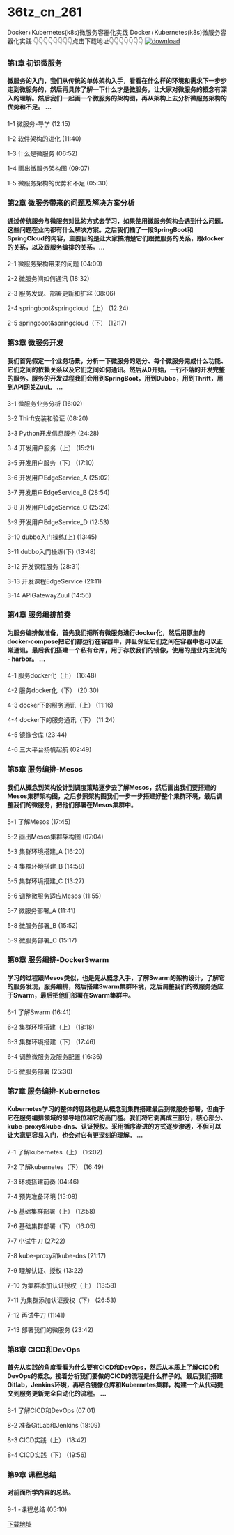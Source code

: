 # 36tz_cn_261
Docker+Kubernetes(k8s)微服务容器化实践
Docker+Kubernetes(k8s)微服务容器化实践
👇👇👇👇👇👇👇👇点击下载地址👇👇👇👇👇👇👇
[![download](https://51xueit.vip/muke_img/5fcdf927090536fc05400304.jpg "下载地址")](http://www.36tz.cn "下载地址")
### 第1章 初识微服务 

#### 微服务的入门，我们从传统的单体架构入手，看看在什么样的环境和需求下一步步走到微服务的，然后再具体了解一下什么才是微服务，让大家对微服务的概念有深入的理解。然后我们一起画一个微服务的架构图，再从架构上去分析微服务架构的优势和不足。 ...
1-1 微服务-导学 (12:15)

1-2 软件架构的进化 (11:40)

1-3 什么是微服务 (06:52)

1-4 画出微服务架构图 (09:07)

1-5 微服务架构的优势和不足 (05:30)


### 第2章 微服务带来的问题及解决方案分析

#### 通过传统服务与微服务对比的方式去学习，如果使用微服务架构会遇到什么问题，这些问题在业内都有什么解决方案。之后我们插了一段SpringBoot和SpringCloud的内容，主要目的是让大家搞清楚它们跟微服务的关系，跟docker的关系，以及跟服务编排的关系。...
2-1 微服务架构带来的问题 (04:09)

2-2 微服务间如何通讯 (18:32)

2-3 服务发现、部署更新和扩容 (08:06)

2-4 springboot&springcloud（上） (12:24)

2-5 springboot&springcloud（下） (12:17)


### 第3章 微服务开发

#### 我们首先假定一个业务场景，分析一下微服务的划分、每个微服务完成什么功能、它们之间的依赖关系以及它们之间如何通讯。然后从0开始，一行不落的开发完整的服务。服务的开发过程我们会用到SpringBoot，用到Dubbo，用到Thrift，用到API网关Zuul。 ...
3-1 微服务业务分析 (16:02)

3-2 Thirft安装和验证 (08:20)

3-3 Python开发信息服务 (24:28)

3-4 开发用户服务（上） (15:21)

3-5 开发用户服务（下） (17:10)

3-6 开发用户EdgeService_A (25:02)

3-7 开发用户EdgeService_B (28:54)

3-8 开发用户EdgeService_C (25:24)

3-9 开发用户EdgeService_D (12:53)

3-10 dubbo入门操练(上) (13:45)

3-11 dubbo入门操练(下) (13:48)

3-12 开发课程服务 (28:31)

3-13 开发课程EdgeService (21:11)

3-14 APIGatewayZuul (14:56)


### 第4章 服务编排前奏

#### 为服务编排做准备，首先我们把所有微服务进行docker化，然后用原生的docker-compose把它们都运行在容器中，并且保证它们之间在容器中也可以正常通讯。最后我们搭建一个私有仓库，用于存放我们的镜像，使用的是业内主流的 - harbor。 ...
4-1 服务docker化（上） (16:48)

4-2 服务docker化（下） (20:30)

4-3 docker下的服务通讯（上） (11:16)

4-4 docker下的服务通讯（下） (11:24)

4-5 镜像仓库 (23:44)

4-6 三大平台扬帆起航 (02:49)


### 第5章 服务编排-Mesos

#### 我们从概念到架构设计到调度策略逐步去了解Mesos，然后画出我们要搭建的Mesos集群架构图，之后参照架构图我们一步一步搭建好整个集群环境，最后调整我们的微服务，把他们部署在Mesos集群中。
5-1 了解Mesos (17:45)

5-2 画出Mesos集群架构图 (07:04)

5-3 集群环境搭建_A (16:20)

5-4 集群环境搭建_B (14:58)

5-5 集群环境搭建_C (13:27)

5-6 调整微服务适应Mesos (11:55)

5-7 微服务部署_A (11:41)

5-8 微服务部署_B (15:52)

5-9 微服务部署_C (15:17)


### 第6章 服务编排-DockerSwarm

#### 学习的过程跟Mesos类似，也是先从概念入手，了解Swarm的架构设计，了解它的服务发现，服务编排，然后搭建Swarm集群环境，之后调整我们的微服务适应于Swarm，最后把他们部署在Swarm集群中。
6-1 了解Swarm (16:41)

6-2 集群环境搭建（上） (18:18)

6-3 集群环境搭建（下） (17:46)

6-4 调整微服务及服务配置 (16:36)

6-5 微服务部署 (25:30)


### 第7章 服务编排-Kubernetes 

#### Kubernetes学习的整体的思路也是从概念到集群搭建最后到微服务部署。但由于它在服务编排领域的领导地位和它的高门槛。我们将它剥离成三部分，核心部分、kube-proxy&kube-dns、认证授权。采用循序渐进的方式逐步渗透，不但可以让大家更容易入门，也会对它有更深刻的理解。 ...
7-1 了解kubernetes（上） (16:02)

7-2 了解kubernetes（下） (16:49)

7-3 环境搭建前奏 (04:46)

7-4 预先准备环境 (15:08)

7-5 基础集群部署（上） (12:58)

7-6 基础集群部署（下） (16:05)

7-7 小试牛刀 (27:22)

7-8 kube-proxy和kube-dns (21:17)

7-9 理解认证、授权 (13:22)

7-10 为集群添加认证授权（上） (13:58)

7-11 为集群添加认证授权（下） (26:53)

7-12 再试牛刀 (11:41)

7-13 部署我们的微服务 (23:42)


### 第8章 CICD和DevOps

#### 首先从实践的角度看看为什么要有CICD和DevOps，然后从本质上了解CICD和DevOps的概念。接着分析我们要做的CICD的流程是什么样子的。最后我们搭建Gitlab，Jenkins环境，再结合镜像仓库和Kubernetes集群，构建一个从代码提交到服务更新完全自动化的流程。 ...
8-1 了解CICD和DevOps (07:01)

8-2 准备GitLab和Jenkins (18:09)

8-3 CICD实践（上） (18:42)

8-4 CICD实践（下） (19:56)


### 第9章 课程总结

#### 对前面所学内容的总结。
9-1 -课程总结 (05:10)


[下载地址](http://www.36tz.cn "下载地址")
